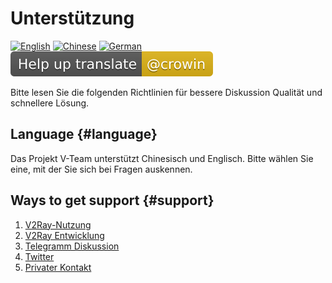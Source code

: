 # Unterstützung

[![English](../resources/english.svg)](https://www.v2ray.com/en/welcome/help.html) [![Chinese](../resources/chinese.svg)](https://www.v2ray.com/chapter_00/help.html) [![German](../resources/german.svg)](https://www.v2ray.com/de/welcome/help.html) [![Translate](../resources/lang.svg)](https://crowdin.com/project/v2ray)

Bitte lesen Sie die folgenden Richtlinien für bessere Diskussion Qualität und schnellere Lösung.

## Language {#language}

Das Projekt V-Team unterstützt Chinesisch und Englisch. Bitte wählen Sie eine, mit der Sie sich bei Fragen auskennen.

## Ways to get support {#support}

1. [V2Ray-Nutzung](https://github.com/v2ray/v2ray-core/issues)
2. [V2Ray Entwicklung](https://github.com/v2ray/planning)
3. [Telegramm Diskussion](tg.md)
4. [Twitter](https://twitter.com/projectv2ray)
5. [Privater Kontakt](pgp.md)